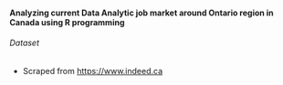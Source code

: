 #### Analyzing current Data Analytic job market around Ontario region in Canada using R programming
###### Dataset 
- Scraped from https://www.indeed.ca
